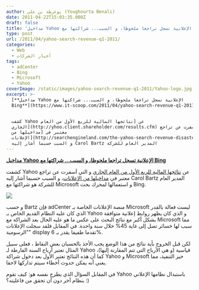 ```yaml
---
author: يوغرطة بن علي (Youghourta Benali)
date: 2011-04-22T15:03:35.000Z
draft: false
title: 'مداخيل Yahoo الإعلانية تسجل تراجعا ملحوظا، و السبب... شراكتها مع Bing '
type: post
url: /2011/04/yahoo-search-revenue-q1-2011/
categories:
  - Web
  - أخبار الشركات
tags:
  - adCenter
  - Bing
  - Microsoft
  - Yahoo
coverImage: /static/images/yahoo-search-revenue-q1-2011/Yahoo-logo.jpg
excerpt: >-
  [**مداخيل Yahoo الإعلانية تسجل تراجعا ملحوظا، و السبب... شراكتها مع
  Bing**](https://www.it-scoop.com/2011/04/yahoo-search-revenue-q1-2011/)


  كشفت Yahoo عن [نتائجها المالية للربع الأول من العام
  الجاري](http://yhoo.client.shareholder.com/results.cfm) و التي أسفرت عن تراجع
  معتبر في [مداخيلها من
  الإعلانات](http://searchengineland.com/the-yahoo-search-revenue-disaster-73868)،
  و السبب حسبما أشار إليه Carol Bartz المدير العام للشركة
---
```

[**مداخيل Yahoo الإعلانية تسجل تراجعا ملحوظا، و السبب... شراكتها مع Bing**](https://www.it-scoop.com/2011/04/yahoo-search-revenue-q1-2011/)

كشفت Yahoo عن [نتائجها المالية للربع الأول من العام الجاري](http://yhoo.client.shareholder.com/results.cfm) و التي أسفرت عن تراجع معتبر في [مداخيلها من الإعلانات](http://searchengineland.com/the-yahoo-search-revenue-disaster-73868)، و السبب حسبما أشار إليه Carol Bartz المدير العام للشركة هو شراكتها مع Microsoft و استعمالها لمحرك بحث Bing.

![](/static/images/yahoo-search-revenue-q1-2011/Yahoo-logo.jpg)

و حسب Bartz فإن adCenter منصة الإعلانات الخاصة بـ Microsoft ليست فعالة بالقدر الذي كان عليه النظام القديم الخاص بـ Yahoo و الذي كان يظهر روابط إعلانية متوافقة بشكل أكبر مع نتائج البحث على عكس ما هو عليه الحال بعد الشراكة مع Microsoft مما سبب لها خسائر تصل إلى غاية 45% خلال سنة واحدة. في المقابل فلقد سجلت الإعلانات "الرسومية" display تقدما طفيفا يقدر بـ 6%.

لكن قبل الخروج بأية نتائج من هذا الوضع يجب الأخذ بالحسبان بعض النقاط ، فعلى سبيل المثال تعتبر أرباح السنة الفارطة لـ Yahoo قياسية (و هي الأرباح التي تتم المقارنة إليها)، كما أن هذه النتائج تعتبر الأول بعد دخول شراكة Yahoo و Microsoft حيز التنفيذ، مما يعني أنه يمكن حدوث أخطاء سيتم تداركها لاحقا.

في المقابل السؤال الذي يطرح نفسه هو: كيف تقوم Yahoo باستبدال نظامها الإعلاني بنظام آخر دون أن تحقق من فاعليته؟ :)
